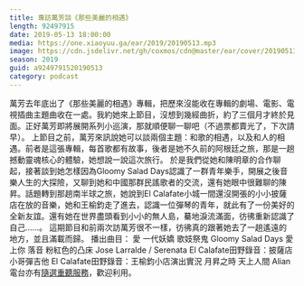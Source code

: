 ```yaml
---
title: 專訪萬芳談《那些美麗的相遇》
length: 92497915
date: 2019-05-13 18:00:00
media: https://one.xiaoyuu.ga/ear/2019/20190513.mp3
image: https://cdn.jsdelivr.net/gh/coxmos/cdn@master/ear/cover/20190513.jpeg
season: 2019
guid: a9249791520190513
category: podcast
---
```


萬芳去年底出了《那些美麗的相遇》專輯，把歷來沒能收在專輯的劇場、電影、電視插曲主題曲收在一處。我約她來上節目，沒想到幾經曲折，約了三個月才終於見面。正好萬芳即將展開系列小巡演，那就順便聊一聊吧（不過票都賣光了，下次請早）。
上節目之前，萬芳來訊說她可以談兩個主題：和歌的相遇，以及和人的相遇。前者是這張專輯，每首歌都有故事，後者是她不久前的阿根廷之旅，那是一趟撼動靈魂核心的體驗，她想說一說這次旅行。
於是我們從她和陳明章的合作聊起，接著談到她怎樣因為Gloomy Salad Days認識了一群青年樂手，開展之後音樂人生的大探險，又聊到她和中國那群民謠歌者的交流，還有她眼中很難聊的陳昇。話題轉到那趟南半球之旅，她說到El Calafate小城一間還沒開張的小小披薩店在放的音樂，她和王榆鈞走了進去，認識一位彈琴的青年，就此有了一份美好的全新友誼。還有她在世界盡頭看到小小的無人島，驀地淚流滿面，彷彿重新認識了自己……。
這期節目和前兩次訪萬芳很不一樣，彷彿真的跟著她去了一趟遙遠的地方，並且滿載而歸。
播出曲目：
愛
一代妖嬌
歌妓祭鬼
Gloomy Salad Days
愛上你
落音
粉紅色的凸床
Jose Larralde / Serenata
El Calafate田野錄音：披薩店小哥彈吉他
El Calafate田野錄音：王榆鈞小店演出實況
月昇之時
天上人間
Alian電台亦有<a href="http://alian963.ipcf.org.tw/programs_view.php">隨選重聽服務</a>，歡迎利用。

